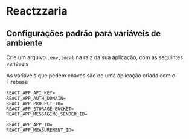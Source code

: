 # Reactzzaria

## Configurações padrão para variáveis de ambiente

Crie um arquivo `.env,local` na raiz da sua aplicação, com as seguintes variáveis

As variáveis que pedem chaves são de uma aplicação criada com o Firebase

```
REACT_APP_API_KEY=
REACT_APP_AUTH_DOMAIN=
REACT_APP_PROJECT_ID=
REACT_APP_STORAGE_BUCKET=
REACT_APP_MESSAGING_SENDER_ID=

REACT_APP_APP_ID=
REACT_APP_MEASUREMENT_ID=
```
